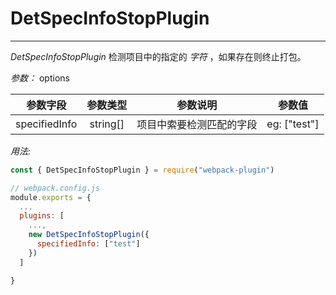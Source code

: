 # DetSpecInfoStopPlugin

---

_DetSpecInfoStopPlugin_ 检测项目中的指定的 _字符_ ，如果存在则终止打包。

_参数：_ options

|   参数字段    | 参数类型 |         参数说明         |    参数值    |
| :-----------: | :------: | :----------------------: | :----------: |
| specifiedInfo | string[] | 项目中索要检测匹配的字段 | eg: ["test"] |

_用法:_

```javascript
const { DetSpecInfoStopPlugin } = require("webpack-plugin")

// webpack.config.js
module.exports = {
  ...
  plugins: [
    ...,
    new DetSpecInfoStopPlugin({
      specifiedInfo: ["test"]
    })
  ]

}
```
